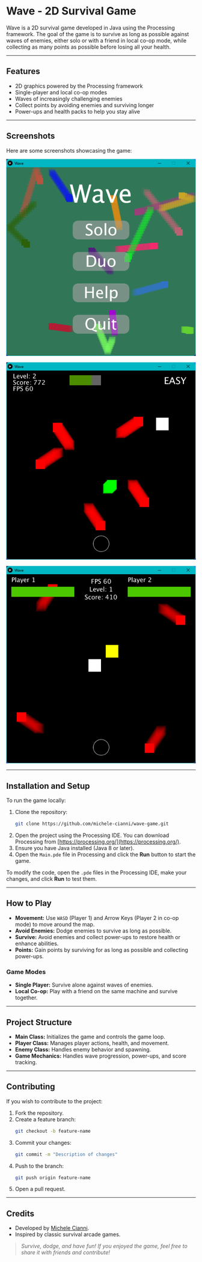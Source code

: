 # Wave - 2D Survival Game

Wave is a 2D survival game developed in Java using the Processing framework. The goal of the game is to survive as long as possible against waves of enemies, either solo or with a friend in local co-op mode, while collecting as many points as possible before losing all your health.

---

## Features

- 2D graphics powered by the Processing framework
- Single-player and local co-op modes
- Waves of increasingly challenging enemies
- Collect points by avoiding enemies and surviving longer
- Power-ups and health packs to help you stay alive

---

## Screenshots

Here are some screenshots showcasing the game:

![Menu game](images/menu.png)

![Single-player gameplay](images/single-player.png)

![Co-op gameplay](images/co-op.png)

---

## Installation and Setup

To run the game locally:

1. Clone the repository:
   ```bash
   git clone https://github.com/michele-cianni/wave-game.git
   ```
2. Open the project using the Processing IDE. You can download Processing from [https://processing.org/](https://processing.org/).
3. Ensure you have Java installed (Java 8 or later).
4. Open the `Main.pde` file in Processing and click the **Run** button to start the game.

To modify the code, open the `.pde` files in the Processing IDE, make your changes, and click **Run** to test them.

---

## How to Play

- **Movement:** Use `WASD` (Player 1) and Arrow Keys (Player 2 in co-op mode) to move around the map.
- **Avoid Enemies:** Dodge enemies to survive as long as possible.
- **Survive:** Avoid enemies and collect power-ups to restore health or enhance abilities.
- **Points:** Gain points by surviving for as long as possible and collecting power-ups.

### Game Modes

- **Single Player:** Survive alone against waves of enemies.
- **Local Co-op:** Play with a friend on the same machine and survive together.

---

## Project Structure

- **Main Class:** Initializes the game and controls the game loop.
- **Player Class:** Manages player actions, health, and movement.
- **Enemy Class:** Handles enemy behavior and spawning.
- **Game Mechanics:** Handles wave progression, power-ups, and score tracking.

---

## Contributing

If you wish to contribute to the project:

1. Fork the repository.
2. Create a feature branch:
   ```bash
   git checkout -b feature-name
   ```
3. Commit your changes:
   ```bash
   git commit -m "Description of changes"
   ```
4. Push to the branch:
   ```bash
   git push origin feature-name
   ```
5. Open a pull request.

---

## Credits

- Developed by [Michele Cianni](https://github.com/michele-cianni).
- Inspired by classic survival arcade games.

> _Survive, dodge, and have fun! If you enjoyed the game, feel free to share it with friends and contribute!_

